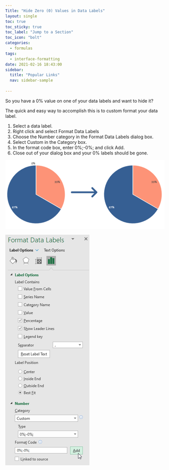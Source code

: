 ```yaml
---
Title: "Hide Zero (0) Values in Data Labels"
layout: single
toc: true
toc_sticky: true 
toc_label: "Jump to a Section"
toc_icon: "bolt"
categories:
  - formulas
tags:
  - interface-formatting
date: 2021-02-16 18:43:00
sidebar:
  title: "Popular Links"
  nav: sidebar-sample
 
---
```


So you have a 0% value on one of your data labels and want to hide it?

The quick and easy way to accomplish this is to custom format your data label.

1. Select a data label.
2. Right click and select Format Data Labels
3. Choose the Number category in the Format Data Labels dialog box.
4. Select Custom in the Category box.
5. In the format code box, enter 0%;-0%; and click Add.
6. Close out of your dialog box and your 0% labels should be gone.


![repeat-values-n-times-img](/imgs/hide-zero-values-in-data-labels/hide-zero-values-before-after.png)

![repeat-values-n-times-img](/imgs/hide-zero-values-in-data-labels/hide-zero-values-data-labels.png)
